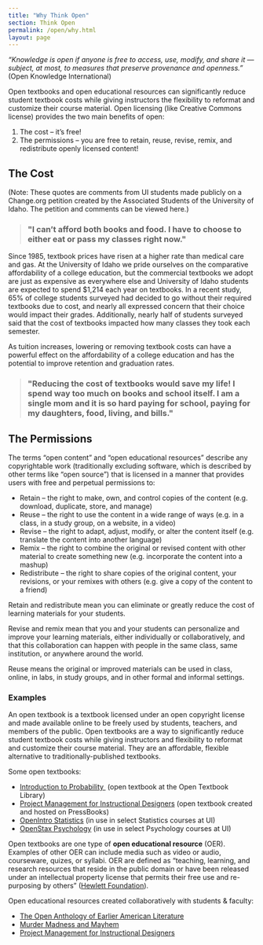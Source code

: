 ```yaml
---
title: "Why Think Open"
section: Think Open
permalink: /open/why.html
layout: page
---
```


*“Knowledge is open if anyone is free to access, use, modify, and share it — subject, at most, to measures that preserve provenance and openness.”* (Open Knowledge International)

Open textbooks and open educational resources can significantly reduce student textbook costs while giving instructors the flexibility to reformat and customize their course material. Open licensing (like Creative Commons license) provides the two main benefits of open:

1. The cost – it’s free!
2. The permissions – you are free to retain, reuse, revise, remix, and redistribute openly licensed content!

## The Cost

(Note: These quotes are comments from UI students made publicly on a Change.org petition created by the Associated Students of the University of Idaho. The petition and comments can be viewed here.)

>### "I can’t afford both books and food. I have to choose to either eat or pass my classes right now." 

Since 1985, textbook prices have risen at a higher rate than medical care and gas. At the University of Idaho we pride ourselves on the comparative affordability of a college education, but the commercial textbooks we adopt are just as expensive as everywhere else and University of Idaho students are expected to spend $1,214 each year on textbooks. In a recent study, 65% of college students surveyed had decided to go without their required textbooks due to cost, and nearly all expressed concern that their choice would impact their grades. Additionally, nearly half of students surveyed said that the cost of textbooks impacted how many classes they took each semester.

As tuition increases, lowering or removing textbook costs can have a powerful effect on the affordability of a college education and has the potential to improve retention and graduation rates.

>### "Reducing the cost of textbooks would save my life! I spend way too much on books and school itself. I am a single mom and it is so hard paying for school, paying for my daughters, food, living, and bills."

## The Permissions

The terms “open content” and “open educational resources” describe any copyrightable work (traditionally excluding software, which is described by other terms like “open source”) that is licensed in a manner that provides users with free and perpetual permissions to:

- Retain – the right to make, own, and control copies of the content (e.g. download, duplicate, store, and manage)
- Reuse – the right to use the content in a wide range of ways (e.g. in a class, in a study group, on a website, in a video)
- Revise – the right to adapt, adjust, modify, or alter the content itself (e.g. translate the content into another language)
- Remix – the right to combine the original or revised content with other material to create something new (e.g. incorporate the content into a mashup)
- Redistribute – the right to share copies of the original content, your revisions, or your remixes with others (e.g. give a copy of the content to a friend)

Retain and redistribute mean you can eliminate or greatly reduce the cost of learning materials for your students.

Revise and remix mean that you and your students can personalize and improve your learning materials, either individually or collaboratively, and that this collaboration can happen with people in the same class, same institution, or anywhere around the world.

Reuse means the original or improved materials can be used in class, online, in labs, in study groups, and in other formal and informal settings.

### Examples

An open textbook is a textbook licensed under an open copyright license and made available online to be freely used by students, teachers, and members of the public. Open textbooks are a way to significantly reduce student textbook costs while giving instructors and flexibility to reformat and customize their course material. They are an affordable, flexible alternative to traditionally-published textbooks.

Some open textbooks:

* [Introduction to Probability ](https://open.umn.edu/opentextbooks/BookDetail.aspx?bookId=21) (open textbook at the Open Textbook Library)
* [Project Management for Instructional Designers](https://pm4id.pressbooks.com/) (open textbook created and hosted on PressBooks)
* [OpenIntro Statistics](https://www.openintro.org/stat/textbook.php) (in use in select Statistics courses at UI)
* [OpenStax Psychology](https://openstax.org/details/books/psychology) (in use in select Psychology courses at UI)

Open textbooks are one type of **open educational resource** (OER). Examples of other OER can include media such as video or audio, courseware, quizes, or syllabi. OER are defined as “teaching, learning, and research resources that reside in the public domain or have been released under an intellectual property license that permits their free use and re-purposing by others” ([Hewlett Foundation](http://www.hewlett.org/programs/education/open-educational-resources)).

Open educational resources created collaboratively with students & faculty:

* [The Open Anthology of Earlier American Literature](https://openamlit.pressbooks.com/)
* [Murder Madness and Mayhem](https://en.wikipedia.org/wiki/Wikipedia:WikiProject_Murder_Madness_and_Mayhem)
* [Project Management for Instructional Designers](https://pm4id.pressbooks.com/)

